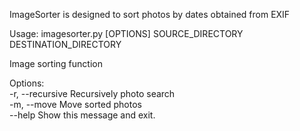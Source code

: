 ImageSorter is designed to sort photos by dates obtained from EXIF

Usage: imagesorter.py [OPTIONS] SOURCE_DIRECTORY DESTINATION_DIRECTORY                                                                                                                                                                                                           

  Image sorting function                                                                                                                                                                                                                                                         
  
Options:<br>
  -r, --recursive  Recursively photo search<br>
  -m, --move       Move sorted photos<br>
  --help           Show this message and exit.<br>
